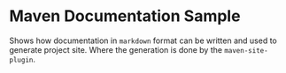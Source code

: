 # Maven Documentation Sample

Shows how documentation in `markdown` format can be written and used to generate project site. Where the generation is done by the `maven-site-plugin`.

